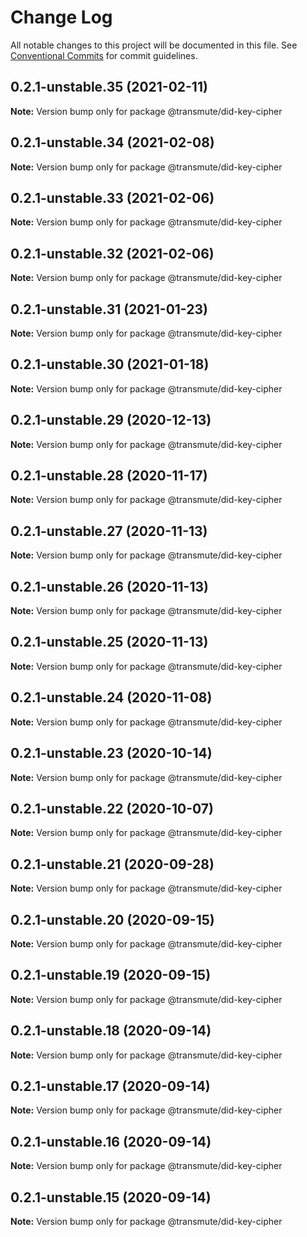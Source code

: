 # Change Log

All notable changes to this project will be documented in this file.
See [Conventional Commits](https://conventionalcommits.org) for commit guidelines.

## 0.2.1-unstable.35 (2021-02-11)

**Note:** Version bump only for package @transmute/did-key-cipher





## 0.2.1-unstable.34 (2021-02-08)

**Note:** Version bump only for package @transmute/did-key-cipher





## 0.2.1-unstable.33 (2021-02-06)

**Note:** Version bump only for package @transmute/did-key-cipher





## 0.2.1-unstable.32 (2021-02-06)

**Note:** Version bump only for package @transmute/did-key-cipher





## 0.2.1-unstable.31 (2021-01-23)

**Note:** Version bump only for package @transmute/did-key-cipher





## 0.2.1-unstable.30 (2021-01-18)

**Note:** Version bump only for package @transmute/did-key-cipher





## 0.2.1-unstable.29 (2020-12-13)

**Note:** Version bump only for package @transmute/did-key-cipher





## 0.2.1-unstable.28 (2020-11-17)

**Note:** Version bump only for package @transmute/did-key-cipher





## 0.2.1-unstable.27 (2020-11-13)

**Note:** Version bump only for package @transmute/did-key-cipher





## 0.2.1-unstable.26 (2020-11-13)

**Note:** Version bump only for package @transmute/did-key-cipher





## 0.2.1-unstable.25 (2020-11-13)

**Note:** Version bump only for package @transmute/did-key-cipher





## 0.2.1-unstable.24 (2020-11-08)

**Note:** Version bump only for package @transmute/did-key-cipher





## 0.2.1-unstable.23 (2020-10-14)

**Note:** Version bump only for package @transmute/did-key-cipher





## 0.2.1-unstable.22 (2020-10-07)

**Note:** Version bump only for package @transmute/did-key-cipher





## 0.2.1-unstable.21 (2020-09-28)

**Note:** Version bump only for package @transmute/did-key-cipher





## 0.2.1-unstable.20 (2020-09-15)

**Note:** Version bump only for package @transmute/did-key-cipher





## 0.2.1-unstable.19 (2020-09-15)

**Note:** Version bump only for package @transmute/did-key-cipher





## 0.2.1-unstable.18 (2020-09-14)

**Note:** Version bump only for package @transmute/did-key-cipher





## 0.2.1-unstable.17 (2020-09-14)

**Note:** Version bump only for package @transmute/did-key-cipher





## 0.2.1-unstable.16 (2020-09-14)

**Note:** Version bump only for package @transmute/did-key-cipher





## 0.2.1-unstable.15 (2020-09-14)

**Note:** Version bump only for package @transmute/did-key-cipher

